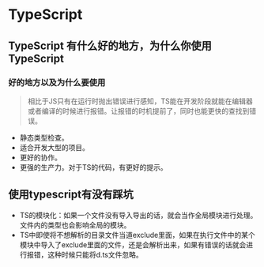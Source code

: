 ﻿# TypeScript

## TypeScript 有什么好的地方，为什么你使用TypeScript

### 好的地方以及为什么要使用

> 相比于JS只有在运行时抛出错误进行感知，TS能在开发阶段就能在编辑器或者编译的时候进行报错。让报错的时机提前了，同时也能更快的查找到错误。

- 静态类型检查。
- 适合开发大型的项目。
- 更好的协作。
- 更强的生产力。对于TS的代码，有更好的提示。

## 使用typescript有没有踩坑

- TS的模块化：如果一个文件没有导入导出的话，就会当作全局模块进行处理。文件内的类型也会影响全局的模块。
- TS中即使将不想解析的目录文件当道exclude里面，如果在执行文件中的某个模块中导入了exclude里面的文件，还是会解析出来，如果有错误的话就会进行报错，这种时候只能将d.ts文件忽略。
